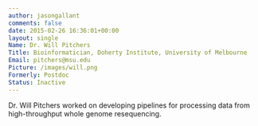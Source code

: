 ```yaml
---
author: jasongallant
comments: false
date: 2015-02-26 16:36:01+00:00
layout: single
Name: Dr. Will Pitchers
Title: Bioinformatician, Doherty Institute, University of Melbourne
Email: pitchers@msu.edu
Picture: /images/will.png
Formerly: Postdoc
Status: Inactive
---
```


Dr. Will Pitchers worked on developing pipelines for processing data from high-throughput whole genome resequencing.
